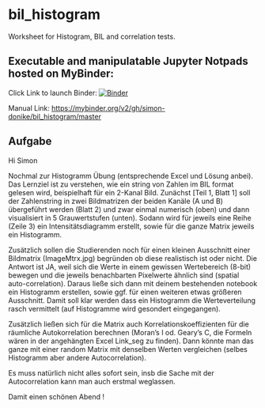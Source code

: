 # bil_histogram
Worksheet for Histogram, BIL and correlation tests.

## Executable and manipulatable Jupyter Notpads hosted on MyBinder:
Click Link to launch Binder:
[![Binder](https://mybinder.org/badge_logo.svg)](https://mybinder.org/v2/gh/simon-donike/bil_histogram/master)

Manual Link:
https://mybinder.org/v2/gh/simon-donike/bil_histogram/master



## Aufgabe
Hi Simon
 
Nochmal zur Histogramm Übung (entsprechende Excel und Lösung anbei).
Das Lernziel ist zu verstehen, wie ein string von Zahlen im BIL format gelesen wird, beispielhaft für ein 2-Kanal Bild.
Zunächst [Teil 1, Blatt 1] soll der Zahlenstring in zwei Bildmatrizen der beiden Kanäle (A und B) übergeführt
werden (Blatt 2) und zwar einmal numerisch (oben) und dann visualisiert in 5 Grauwertstufen (unten).
Sodann wird für jeweils eine Reihe (Zeile 3) ein Intensitätsdiagramm erstellt, sowie für die ganze
Matrix jeweils ein Histogramm.
 
Zusätzlich sollen die Studierenden noch für einen kleinen Ausschnitt einer Bildmatrix (ImageMtrx.jpg)
begründen ob diese realistisch ist oder nicht. Die Antwort ist JA, weil sich die Werte in einem gewissen
Wertebereich (8-bit) bewegen und die jeweils benachbarten Pixelwerte ähnlich sind (spatial auto-correlation).
Daraus ließe sich dann mit deinem bestehenden notebook ein Histogramm erstellen, sowie ggf. für einen weiteren
etwas größeren Ausschnitt. Damit soll klar werden dass ein Histogramm die Werteverteilung rasch vermittelt
(auf Histogramme wird gesondert eingegangen).
 
Zusätzlich ließen sich für die Matrix auch Korrelationskoeffizienten für die räumliche Autokorrelation berechnen
(Moran’s I od. Geary’s C, die Formeln wären in der angehängten Excel Link_seg zu finden). Dann könnte man das
ganze mit einer random Matrix  mit denselben Werten vergleichen (selbes Histogramm aber andere Autocorrelation).
 
Es muss natürlich nicht alles sofort sein, insb die Sache mit der Autocorrelation kann man auch erstmal weglassen.
 
Damit einen schönen Abend !
